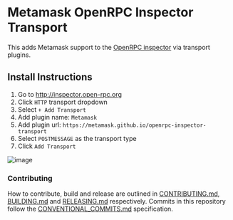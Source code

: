 # Metamask OpenRPC Inspector Transport

This adds Metamask support to the [OpenRPC inspector](http://inspector.open-rpc.org) via transport plugins.

## Install Instructions

1. Go to http://inspector.open-rpc.org
2. Click `HTTP` transport dropdown
3. Select `+ Add Transport`
4. Add plugin name: `Metamask`
5. Add plugin url: `https://metamask.github.io/openrpc-inspector-transport`
6. Select `POSTMESSAGE` as the transport type
7. Click `Add Transport`

![image](https://user-images.githubusercontent.com/364566/112074343-532d4200-8b33-11eb-8ce3-75e2f1f97ef8.png)

### Contributing

How to contribute, build and release are outlined in [CONTRIBUTING.md](CONTRIBUTING.md), [BUILDING.md](BUILDING.md) and [RELEASING.md](RELEASING.md) respectively. Commits in this repository follow the [CONVENTIONAL_COMMITS.md](CONVENTIONAL_COMMITS.md) specification.
